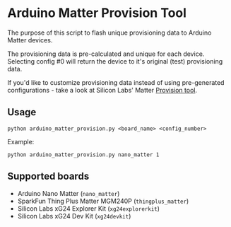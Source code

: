 # Arduino Matter Provision Tool

The purpose of this script to flash unique provisioning data to Arduino Matter devices.

The provisioning data is pre-calculated and unique for each device.
Selecting config #0 will return the device to it's original (test) provisioning data.

If you'd like to customize provisioning data instead of using pre-generated configurations - take a look at Silicon Labs' Matter [Provision tool](https://github.com/SiliconLabs/matter/tree/release_2.3.0-1.3/provision).

## Usage

`python arduino_matter_provision.py <board_name> <config_number>`

Example:

`python arduino_matter_provision.py nano_matter 1`

## Supported boards

 - Arduino Nano Matter (`nano_matter`)
 - SparkFun Thing Plus Matter MGM240P (`thingplus_matter`)
 - Silicon Labs xG24 Explorer Kit (`xg24explorerkit`)
 - Silicon Labs xG24 Dev Kit (`xg24devkit`)